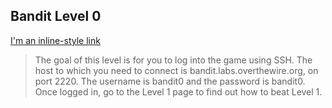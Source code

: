 __Bandit Level 0__
---
[I'm an inline-style link](https://overthewire.org/wargames/bandit/bandit0.html)
> The goal of this level is for you to log into the game using SSH. The host to which you need to connect is bandit.labs.overthewire.org, on port 2220. The username is bandit0 and the password is bandit0. Once logged in, go to the Level 1 page to find out how to beat Level 1.

